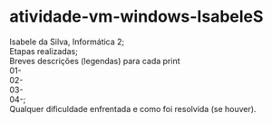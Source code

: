 # atividade-vm-windows-IsabeleS

Isabele da Silva, Informática 2;
<br>Etapas realizadas;
<br>Breves descrições (legendas) para cada print
<br>01-
<br>02-
<br>03-
<br>04-;
<br>Qualquer dificuldade enfrentada e como foi resolvida (se houver).
